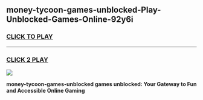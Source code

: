 
## money-tycoon-games-unblocked-Play-Unblocked-Games-Online-92y6i
<h3>
<a href="https://premium76.site?title=money-tycoon-games-unblocked&ref=25A">CLICK TO PLAY</a></h3>
<hr>

<h3>
<a href="https://premium76.site?title=money-tycoon-games-unblocked&ref=25A">CLICK 2 PLAY</a>
  
</h3>

<a href="https://premium76.site?title=money-tycoon-games-unblocked&ref=25A"><img src="https://clearcache.store/games.png"></a>


**money-tycoon-games-unblocked games unblocked: Your Gateway to Fun and Accessible Online Gaming**

